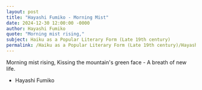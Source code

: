 ```yaml
---
layout: post
title: "Hayashi Fumiko - Morning Mist"
date: 2024-12-30 12:00:00 -0000
author: Hayashi Fumiko
quote: "Morning mist rising,"
subject: Haiku as a Popular Literary Form (Late 19th century)
permalink: /Haiku as a Popular Literary Form (Late 19th century)/Hayashi Fumiko/Hayashi Fumiko - Morning Mist
---
```


Morning mist rising,
Kissing the mountain's green face -
A breath of new life.

- Hayashi Fumiko
